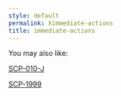 ```yaml
---
style: default
permalink: Ximmediate-actions
title: immediate-actions
---
```

You may also like:

[SCP-010-J](http://scp-wiki.net/scp-010-j)

[SCP-1999](http://scp-wiki.net/scp-1999)

